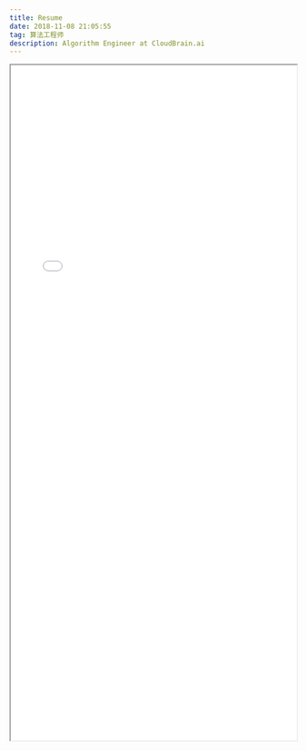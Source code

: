 ```yaml
---
title: Resume
date: 2018-11-08 21:05:55
tag: 算法工程师
description: Algorithm Engineer at CloudBrain.ai
---
```

<iframe src="/uploads/resume.pdf" width="100%" height="1190px"></iframe>
<!-- <iframe src="http://docs.google.com/viewer?url=[/uploads/resume.pdf]&embedded=true" width="600" height="780" style="border: none;"></iframe> -->
<!-- <embed src="/uploads/resume.pdf" width="100%" height="1200" type="application/pdf"> -->
<!-- <embed src="/uploads/resume.pdf" width="100%" height="100%" type="application/pdf"> -->
<!-- {% pdf  /uploads/resume.pdf 100% 100%]} -->
